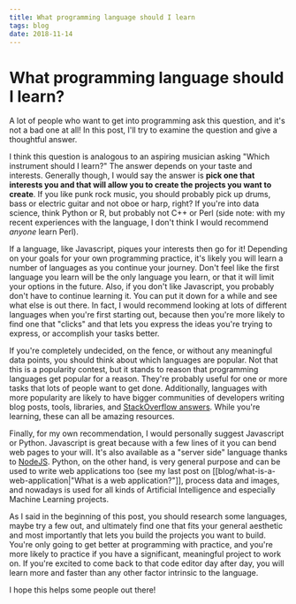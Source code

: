 ```yaml
---
title: What programming language should I learn
tags: blog
date: 2018-11-14
---
```

# What programming language should I learn?

A lot of people who want to get into programming ask this question, and it's not a bad one at all! In this post, I'll try to examine the question and give a thoughtful answer.

I think this question is analogous to an aspiring musician asking "Which instrument should I learn?" The answer depends on your taste and interests. Generally though, I would say the answer is **pick one that interests you and that will allow you to create the projects you want to create**. If you like punk rock music, you should probably pick up drums, bass or electric guitar and not oboe or harp, right? If you're into data science, think Python or R, but probably not C++ or Perl (side note: with my recent experiences with the language, I don't think I would recommend *anyone* learn Perl).

If a language, like Javascript, piques your interests then go for it! Depending on your goals for your own programming practice, it's likely you will learn a number of languages as you continue your journey. Don't feel like the first language you learn will be the only language you learn, or that it will limit your options in the future. Also, if you don't like Javascript, you probably don't have to continue learning it. You can put it down for a while and see what else is out there. In fact, I would recommend looking at lots of different languages when you're first starting out, because then you're more likely to find one that "clicks" and that lets you express the ideas you're trying to express, or accomplish your tasks better.

If you're completely undecided, on the fence, or without any meaningful data points, you should think about which languages are popular. Not that this is a popularity contest, but it stands to reason that programming languages get popular for a reason. They're probably useful for one or more tasks that lots of people want to get done. Additionally, languages with more popularity are likely to have bigger communities of developers writing blog posts, tools, libraries, and [StackOverflow answers](https://stackoverflow.com/questions/tagged/python). While you're learning, these can all be amazing resources.

Finally, for my own recommendation, I would personally suggest Javascript or Python. Javascript is great because with a few lines of it you can bend web pages to your will. It's also available as a "server side" language thanks to [NodeJS](https://nodejs.org/). Python, on the other hand, is very general purpose and can be used to write web applications 
 too (see my last post on [[blog/what-is-a-web-application|"What is a web application?"]], process data and images, and nowadays is used for all kinds of Artificial Intelligence and especially Machine Learning projects.

As I said in the beginning of this post, you should research some languages, maybe try a few out, and ultimately find one that fits your general aesthetic and most importantly that lets you build the projects you want to build. You're only going to get better at programming with practice, and you're more likely to practice if you have a significant, meaningful project to work on. If you're excited to come back to that code editor day after day, you will learn more and faster than any other factor intrinsic to the language.

I hope this helps some people out there!